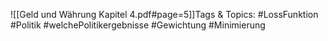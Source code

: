 
![[Geld und Währung Kapitel 4.pdf#page=5]]Tags & Topics:
   #LossFunktion
   #Politik
   #welchePolitikergebnisse
   #Gewichtung
   #Minimierung